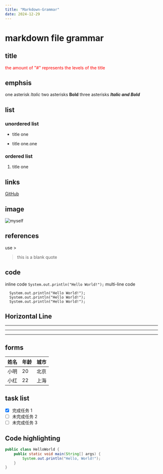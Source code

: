 ```yaml
---
title: "Markdown-Grammar"
date: 2024-12-29
---
```


# markdown file grammar

## title
<span style="color:red">the amount of "#" represents the levels of the title</span>


## emphsis

one asterisk *Italic*
two asterisks **Bold**
three asterisks ***Italic and Bold***

## list

### unordered list
+ title one
- title one.one

### ordered list
1. title one

## links

[GitHub](https://github.com)

## image

![myself](https://github.com)

## references

use >
>this is a blank quote

## code

inline code `System.out.println("Hello World!");`
multi-line code 
```
  System.out.println("Hello World!");
  System.out.println("Hello World!");
  System.out.println("Hello World!");
```

## Horizontal Line

---
***
___

## forms

| 姓名 | 年龄 | 城市 |
|------|------|------|
| 小明 | 20   | 北京 |
| 小红 | 22   | 上海 |


## task list

- [x] 完成任务 1
- [ ] 未完成任务 2
- [ ] 未完成任务 3

## Code highlighting

```java
public class HelloWorld {
    public static void main(String[] args) {
        System.out.println("Hello, World!");
    }
}



